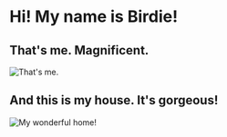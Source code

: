 # Hi! My name is **Birdie**!

## That's me. Magnificent.
![That's me.](https://get.pxhere.com/photo/bird-view-wildlife-beak-ostrich-fauna-close-up-emu-head-vertebrate-fluff-ratite-stupid-ostrich-head-flightless-bird-flightless-the-ostrich-grimace-495930.jpg)

## And this is my house. It's gorgeous!
![My wonderful home!](https://avatars.dzeninfra.ru/get-zen_doc/1675790/pub_5e1b294f6d29c100af795aaf_5e1b2d3a3f548700ad641437/scale_2400)
